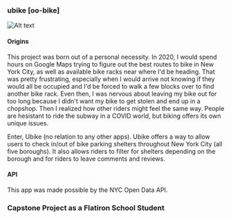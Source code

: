 ### ubike [oo-bike]

![Alt text](https://media.giphy.com/media/SsBEjki7QYC1OG3W0N/giphy.gif)

#### Origins
This project was born out of a personal necessity. In 2020, I would spend hours on Google Maps trying to figure out the best routes to bike in New York City, as well as available bike racks near where I'd be heading. That was pretty frustrating, especially when I would arrive not knowing if they would all be occupied and I'd be forced to walk a few blocks over to find another bike rack. Even then, I was nervous about leaving my bike out for too long because I didn't want my bike to get stolen and end up in a chopshop. Then I realized how other riders might feel the same way. People are hesistant to ride the subway in a COVID world, but biking offers its own unique issues.

Enter, Ubike (no relation to any other apps). Ubike offers a way to allow users to check in/out of bike parking shelters throughout New York City (all five boroughs). It also allows riders to filter for shelters depending on the borough and for riders to leave comments and reviews. 

#### API
This app was made possible by the NYC Open Data API. 

### Capstone Project as a Flatiron School Student